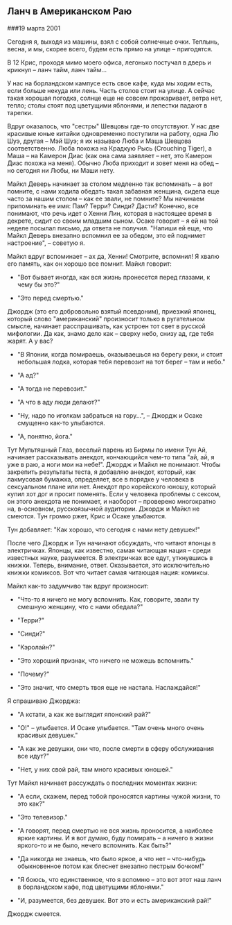 ## Ланч в Американском Раю

###19 марта 2001

Сегодня я, выходя из машины, взял с собой солнечные очки. Теплынь, весна, и мы, скорее всего, будем есть прямо на улице – пригодятся.

В 12 Крис, проходя мимо моего офиса, легонько постучал в дверь и крикнул – ланч тайм, ланч тайм...

У нас на борландском кампусе есть свое кафе, куда мы ходим есть, если больше некуда или лень. Часть столов стоит на улице. А сейчас такая хорошая погодка, солнце еще не совсем прожаривает, ветра нет, тепло; столы стоят под цветущими яблонями, и лепестки падают в тарелки.

Вдруг оказалось, что "сестры" Шевцовы где-то отсутствуют. У нас две красивые юные китайки одновременно поступили на работу, одна Лю Шуэ, другая – Мэй Шуэ; я их называю Люба и Маша Шевцова соответственно. Люба похожа на Крадкую Рысь (Crouching Tiger), а Маша – на Камерон Диас (как она сама заявляет – нет, это Камерон Диас похожа на меня). Обычно Люба приходит и зовет меня на обед – но сегодня ни Любы, ни Маши нету.

Майкл Деверь начинает за столом медленно так вспоминать – а вот помните, с нами ходила обедать такая забавная женщина, сидела еще часто за нашим столом – как ее звали, не помните? Мы начинаем припоминать ее имя: Пам? Терри? Синди? Дасти? Конечно, все понимают, что речь идет о Хенни Лин, которая в настоящее время в декрете, сидит со своим младшим сыном. Осаке говорит – я ей на той неделе посылал письмо, да ответа не получил. "Напиши ей еще, что Майкл Деверь внезапно вспомнил ее за обедом, это ей поднимет настроение", – советую я.

Майкл вдруг вспоминает – ах да, Хенни! Смотрите, вспомнил! Я хвалю его память, как он хорошо все помнит. Майкл говорит:

- "Вот бывает иногда, как вся жизнь пронесется перед глазами, к чему бы это?"

- "Это перед смертью."

Джордж (это его добровольно взятый псевдоним), приезжий японец, который слово "американский" произносит только в ругательном смысле, начинает расспрашивать, как устроен тот свет в русской мифологии. Да как, знамо дело как – сверху небо, снизу ад, где тебя жарят. А у вас?

- "В Японии, когда помираешь, оказываешься на берегу реки, и стоит небольшая лодка, которая тебя перевозит на тот берег – там и небо."

- "А ад?"

- "А тогда не перевозит."

- "А что в аду люди делают?"

- "Ну, надо по иголкам забраться на гору...", – Джордж и Осаке смущенно как-то улыбаются.

- "А, понятно, йога."

Тут Мультяшный Глаз, веселый парень из Бирмы по имени Тун Ай, начинает рассказывать анекдот, кончающийся чем-то типа "ай, ай, я уже в раю, а ноги мои на небе!". Джордж и Майкл не понимают. Чтобы закрепить результаты теста, я добавляю анекдот, который, как лакмусовая бумажка, определяет, все в порядке у человека в сексуальном плане или нет. Анекдот про корейского юношу, который купил хот дог и просит поменять. Если у человека проблемы с сексом, он этого анекдота не понимает, и наоборот – проверено многократно на, в-основном, русскоязычной аудитории. Джордж и Майкл не смеются. Тун громко ржет, Крис и Осаке улыбаются.

Тун добавляет: "Как хорошо, что сегодня с нами нету девушек!"

После чего Джордж и Тун начинают обсуждать, что читают японцы в электричках. Японцы, как известно, самая читающая нация – среди известных науке, разумеется. В электричках все едут, уткнувшись в книжки. Теперь, внимание, ответ. Оказывается, это исключительно книжки комиксов. Вот что читает самая читающая нация: комиксы.

Майкл как-то задумчиво так вдруг произносит:

- "Что-то я ничего не могу вспомнить. Как, говорите, звали ту смешную женщину, что с нами обедала?"

- "Терри?"

- "Синди?"

- "Кэролайн?"

- "Это хороший признак, что ничего не можешь вспомнить."

- "Почему?"

- "Это значит, что смерть твоя еще не настала. Наслаждайся!"

Я спрашиваю Джорджа:

- "А кстати, а как же выглядит японский рай?"

- "О!" – улыбается. И Осаке улыбается. "Там очень много очень красивых девушек."

- "А как же девушки, они что, после смерти в сферу обслуживания все идут?"

- "Нет, у них свой рай, там много красивых юношей."

Тут Майкл начинает рассуждать о последних моментах жизни:

- "А если, скажем, перед тобой проносятся картины чужой жизни, то это как?"

- "Это телевизор."

- "А говорят, перед смертью не вся жизнь проносится, а наиболее яркие картины. И я вот думаю, буду помирать – а ничего в жизни яркого-то и не было, нечего вспомнить. Как быть?"

- "Да никогда не знаешь, что было яркое, а что нет – что-нибудь обыкновенное потом как блеснет внезапно пестрым бочком!"

- "Я боюсь, что единственное, что я вспомню – это вот этот наш ланч в борландском кафе, под цветущими яблонями."

- "И, разумеется, без девушек. Вот это и есть американский рай!"

Джордж смеется.